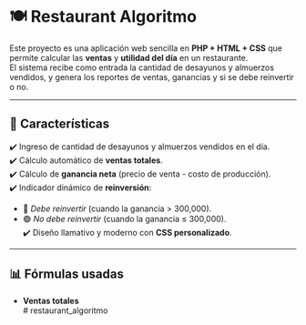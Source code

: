 # 🍽️ Restaurant Algoritmo

Este proyecto es una aplicación web sencilla en **PHP + HTML + CSS** que permite calcular las **ventas** y **utilidad del día** en un restaurante.  
El sistema recibe como entrada la cantidad de desayunos y almuerzos vendidos, y genera los reportes de ventas, ganancias y si se debe reinvertir o no.  

---

## 🚀 Características

✔️ Ingreso de cantidad de desayunos y almuerzos vendidos en el día.  
✔️ Cálculo automático de **ventas totales**.  
✔️ Cálculo de **ganancia neta** (precio de venta - costo de producción).  
✔️ Indicador dinámico de **reinversión**:  
   - 🔴 *Debe reinvertir* (cuando la ganancia > 300,000).  
   - 🟢 *No debe reinvertir* (cuando la ganancia ≤ 300,000).  
✔️ Diseño llamativo y moderno con **CSS personalizado**.  

---

## 📊 Fórmulas usadas

- **Ventas totales**  
#   r e s t a u r a n t _ a l g o r i t m o  
 